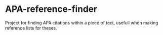 # APA-reference-finder
Project for finding APA citations within a piece of text, usefull when making reference lists for theses.
